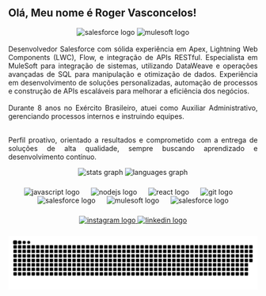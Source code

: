 <h2 align="left">Olá, Meu nome é Roger Vasconcelos!</h2>

<div align="center">
    <img src="https://cdn.worldvectorlogo.com/logos/salesforce-2.svg" height="80" alt="salesforce logo"  />
    <img src="https://www.vectorlogo.zone/logos/mulesoft/mulesoft-ar21.svg" height="90" alt="mulesoft logo" /><br><br>
</div>


<div align="justify">
    Desenvolvedor Salesforce com sólida experiência em Apex, Lightning Web Components (LWC), Flow, e integração de APIs RESTful. Especialista em MuleSoft para integração de sistemas, utilizando DataWeave e operações avançadas de SQL para manipulação e otimização de dados. Experiência em desenvolvimento de soluções personalizadas, automação de processos e construção de APIs escaláveis para melhorar a eficiência dos negócios.<br><br>
    Durante 8 anos no Exército Brasileiro, atuei como Auxiliar Administrativo, gerenciando processos internos e instruindo equipes.<br><br>

Perfil proativo, orientado a resultados e comprometido com a entrega de soluções de alta qualidade, sempre buscando aprendizado e desenvolvimento contínuo.
</div>

<div align="center">
  <img src="https://github-readme-stats.vercel.app/api?username=rogerdev1&hide_title=false&hide_rank=false&show_icons=true&include_all_commits=true&count_private=true&disable_animations=false&theme=dracula&locale=en&hide_border=false" height="150" alt="stats graph"  />
  <img src="https://github-readme-stats.vercel.app/api/top-langs?username=rogerdev1&locale=en&hide_title=false&layout=compact&card_width=320&langs_count=5&theme=dracula&hide_border=false" height="150" alt="languages graph"  />
</div>

###




###

<div align="center" >
  <img src="https://cdn.jsdelivr.net/gh/devicons/devicon/icons/javascript/javascript-original.svg" height="70" alt="javascript logo" />
  <img width="15" />
  <img src="https://cdn.jsdelivr.net/gh/devicons/devicon/icons/nodejs/nodejs-original.svg" height="70" alt="nodejs logo" />
  <img width="15" />
  <img src="https://cdn.jsdelivr.net/gh/devicons/devicon/icons/react/react-original.svg" height="70" alt="react logo" />
  <img width="15" />
  <img src="https://cdn.jsdelivr.net/gh/devicons/devicon/icons/git/git-original.svg" height="70" alt="git logo" />
  <img width="15" />
  <img src="https://cdn.jsdelivr.net/gh/devicons/devicon/icons/salesforce/salesforce-original.svg" height="80" alt="salesforce logo"  />
  <img width="15" />
  <img src="https://www.vectorlogo.zone/logos/mulesoft/mulesoft-ar21.svg" height="80" alt="mulesoft logo" />
  <img width="15" />
  <img src="https://blogger.googleusercontent.com/img/b/R29vZ2xl/AVvXsEjrfcXt_Jhg1GSAGbdQWWlpAmyGWgg7xMdOQ-2jVX9u7k7vrrSsaV9tJLjtanU4V7UfYjeUU-Z-mCwwckJ0cRpinSbN5vZ9rBSnOSoIhGjyw8DsOjQtLlIyhWJ0YAy_Fv14YYD6Nc7zwAU/w1200-h630-p-k-no-nu/lightning-web-components-min.jpg" height="80" alt="salesforce logo" />
</div>

###

<div align="center">
  <a href="https://www.instagram.com/rogerdev_/" target="_blank">
    <img src="https://img.shields.io/static/v1?message=Instagram&logo=instagram&label=&color=E4405F&logoColor=white&labelColor=&style=for-the-badge" height="35" alt="instagram logo"  />
  </a>
  <a href="https://www.linkedin.com/in/roger-vasconcelos-santana-135442165" target="_blank">
    <img src="https://img.shields.io/static/v1?message=LinkedIn&logo=linkedin&label=&color=0077B5&logoColor=white&labelColor=&style=for-the-badge" height="35" alt="linkedin logo"  />
  </a>
</div>

###


###
<div align="center">
  <img src="https://raw.githubusercontent.com/rogerdev1/rogerdev1/main/snake.svg" alt="Snake animation" />
</div>

###
